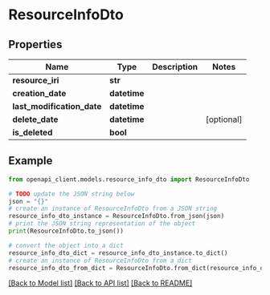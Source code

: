 # ResourceInfoDto


## Properties

Name | Type | Description | Notes
------------ | ------------- | ------------- | -------------
**resource_iri** | **str** |  | 
**creation_date** | **datetime** |  | 
**last_modification_date** | **datetime** |  | 
**delete_date** | **datetime** |  | [optional] 
**is_deleted** | **bool** |  | 

## Example

```python
from openapi_client.models.resource_info_dto import ResourceInfoDto

# TODO update the JSON string below
json = "{}"
# create an instance of ResourceInfoDto from a JSON string
resource_info_dto_instance = ResourceInfoDto.from_json(json)
# print the JSON string representation of the object
print(ResourceInfoDto.to_json())

# convert the object into a dict
resource_info_dto_dict = resource_info_dto_instance.to_dict()
# create an instance of ResourceInfoDto from a dict
resource_info_dto_from_dict = ResourceInfoDto.from_dict(resource_info_dto_dict)
```
[[Back to Model list]](../README.md#documentation-for-models) [[Back to API list]](../README.md#documentation-for-api-endpoints) [[Back to README]](../README.md)


